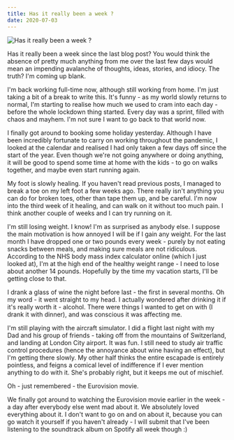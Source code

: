 ```yaml
---
title: Has it really been a week ?
date: 2020-07-03
---
```


![Has it really been a week ?](https://source.unsplash.com/7QCBakMyDCE/1600x900)

Has it really been a week since the last blog post? You would think the absence of pretty much anything from me over the last few days would mean an impending avalanche of thoughts, ideas, stories, and idiocy. The truth? I'm coming up blank.

I'm back working full-time now, although still working from home. I'm just taking a bit of a break to write this. It's funny - as my world slowly returns to normal, I'm starting to realise how much we used to cram into each day - before the whole lockdown thing started. Every day was a sprint, filled with chaos and mayhem. I'm not sure I want to go back to that world now.

I finally got around to booking some holiday yesterday. Although I have been incredibly fortunate to carry on working throughout the pandemic, I looked at the calendar and realised I had only taken a few days off since the start of the year. Even though we're not going anywhere or doing anything, it will be good to spend some time at home with the kids - to go on walks together, and maybe even start running again.

My foot is slowly healing. If you haven't read previous posts, I managed to break a toe on my left foot a few weeks ago. There really isn't anything you can do for broken toes, other than tape them up, and be careful. I'm now into the third week of it healing, and can walk on it without too much pain. I think another couple of weeks and I can try running on it.

I'm still losing weight. I know! I'm as surprised as anybody else. I suppose the main motivation is how annoyed I will be if I gain any weight. For the last month I have dropped one or two pounds every week - purely by not eating snacks between meals, and making sure meals are not ridiculous. According to the NHS body mass index calculator online (which I just looked at), I'm at the high end of the healthy weight range - I need to lose about another 14 pounds. Hopefully by the time my vacation starts, I'll be getting close to that.

I drank a glass of wine the night before last - the first in several months. Oh my word - it went straight to my head. I actually wondered after drinking it if it's really worth it - alcohol. There were things I wanted to get on with (I drank it with dinner), and was conscious it was affecting me.

I'm still playing with the aircraft simulator. I did a flight last night with my Dad and his group of friends - taking off from the mountains of Switzerland, and landing at London City airport. It was fun. I still need to study air traffic control procedures (hence the annoyance about wine having an effect), but I'm getting there slowly. My other half thinks the entire escapade is entirely pointless, and feigns a comical level of indifference if I ever mention anything to do with it. She's probably right, but it keeps me out of mischief.

Oh - just remembered - the Eurovision movie.

We finally got around to watching the Eurovision movie earlier in the week - a day after everybody else went mad about it. We absolutely loved everything about it. I don't want to go on and on about it, because you can go watch it yourself if you haven't already - I will submit that I've been listening to the soundtrack album on Spotify all week though :)
